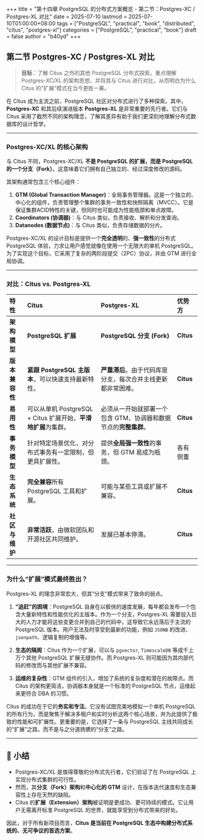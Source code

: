 +++
title = "第十四章 PostgreSQL 的分布式方案概览 - 第二节：Postgres-XC / Postgres-XL 对比"
date = 2025-07-10
lastmod = 2025-07-10T01:00:00+08:00
tags = ["PostgreSQL", "practical", "book", "distributed", "citus", "postgres-xl"]
categories = ["PostgreSQL", "practical", "book"]
draft = false
author = "b40yd"
+++

## 第二节 Postgres-XC / Postgres-XL 对比

> **目标**：了解 Citus 之外的其他 PostgreSQL 分布式探索，重点理解 Postgres-XC/XL 的架构思想，并将其与 Citus 进行对比，从而明白为什么 Citus 的“扩展”模式在当今更胜一筹。

在 Citus 成为主流之前，PostgreSQL 社区对分布式进行了多种探索。其中，**Postgres-XC** 和其后续演进版本 **Postgres-XL** 是非常重要的先行者。它们与 Citus 采用了截然不同的架构理念，了解其差异有助于我们更深刻地理解分布式数据库的设计哲学。

---

### Postgres-XC/XL 的核心架构

与 Citus 不同，Postgres-XC/XL **不是 PostgreSQL 的扩展，而是 PostgreSQL 的一个分支（Fork）**。这意味着它们拥有自己独立的、经过深度修改的源码。

其架构通常包含三个核心组件：
1.  **GTM (Global Transaction Manager)**：全局事务管理器。这是一个独立的、中心化的组件，负责管理整个集群的事务一致性和快照隔离（MVCC）。它是保证集群ACID特性的关键，但同时也可能成为性能瓶颈和单点故障。
2.  **Coordinators (协调器)**：与 Citus 类似，负责接收、解析和分发查询。
3.  **Datanodes (数据节点)**：与 Citus 类似，负责存储数据的分片。

Postgres-XC/XL 的设计目标是提供一个**完全透明**的、**强一致性**的分布式 PostgreSQL 体验，力求让用户感觉就像在使用一个无限大的单机 PostgreSQL。为了实现这个目标，它采用了复杂的两阶段提交（2PC）协议，并由 GTM 进行全局协调。

---

### 对比：Citus vs. Postgres-XL

| 特性 | Citus | Postgres-XL | 优势方 |
| :--- | :--- | :--- | :--- |
| **架构模型** | **PostgreSQL 扩展** | **PostgreSQL 分支 (Fork)** | **Citus** |
| **版本兼容性** | **紧跟 PostgreSQL 主版本**，可以快速支持最新特性。 | **严重滞后**。由于代码库是分支，每次合并主线更新都非常困难。 | **Citus** |
| **易用性** | 可以从单机 PostgreSQL + Citus 扩展开始，**平滑地扩展**为集群。 | 必须从一开始就部署一个包含 GTM、协调器和数据节点的**完整集群**。 | **Citus** |
| **事务模型** | 针对特定场景优化，对分布式事务有一定限制，但更具扩展性。 | 提供**全局强一致性**的事务，但 GTM 易成为瓶颈。 | 各有侧重 |
| **生态系统** | **完全兼容**所有 PostgreSQL 工具和扩展。 | 可能与某些工具或扩展不兼容。 | **Citus** |
| **社区与维护** | **非常活跃**，由微软团队和开源社区共同维护。 | 发展已基本停滞。 | **Citus** |

---

### 为什么“扩展”模式最终胜出？

Postgres-XL 的理念非常宏大，但其“分支”模式带来了致命的弱点。

1.  **“追赶”的困境**：PostgreSQL 自身在以极快的速度发展，每年都会发布一个包含大量新特性和性能优化的主版本。作为一个分支，Postgres-XL 需要投入巨大的人力才能将这些变更合并到自己的代码中，这导致它永远落后于主流的 PostgreSQL 版本。用户无法及时享受到最新的功能，例如 `JSONB` 的改进、`jsonpath`、逻辑复制的增强等。

2.  **生态的隔阂**：Citus 作为一个扩展，可以与 `pgvector`, `TimescaleDB` 等成千上万个其他 PostgreSQL 扩展无缝协作。而 Postgres-XL 则可能因为其内部代码的修改而与其他扩展不兼容。

3.  **运维的复杂性**：GTM 组件的引入，增加了系统的复杂度和潜在的故障点。而 Citus 的架构更简洁，协调器本身就是一个标准的 PostgreSQL 节点，运维起来更符合 DBA 的习惯。

Citus 的成功在于它的**务实和专注**。它没有试图完美地模拟一个单机 PostgreSQL 的所有行为，而是聚焦于解决多租户和实时分析这两个核心场景，并为此提供了极致的性能和可扩展性。更重要的是，它选择了一条与 PostgreSQL 主线共同成长的“扩展”之路，而不是与之分道扬镳的“分支”之路。

---

## 📌 小结

-   Postgres-XC/XL 是值得尊敬的分布式先行者，它们验证了在 PostgreSQL 上实现分布式集群的可行性。
-   然而，其**分支（Fork）架构**和**中心化的 GTM** 设计，在版本迭代速度和生态兼容性上存在天然的缺陷。
-   Citus 的**扩展（Extension）架构**被证明是更成功、更可持续的模式。它让用户无需离开标准 PostgreSQL 的世界，就能享受到分布式带来的好处。

因此，对于所有新项目而言，**Citus 是当前在 PostgreSQL 生态中构建分布式系统的、无可争议的首选方案**。
